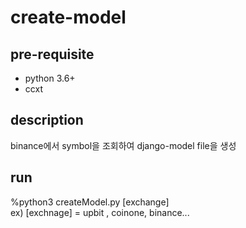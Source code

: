 # create-model


## pre-requisite
- python 3.6+
- ccxt


## description
binance에서 symbol을 조회하여 django-model file을 생성


## run 
%python3 createModel.py [exchange]  
ex) [exchnage] = upbit , coinone, binance... 
